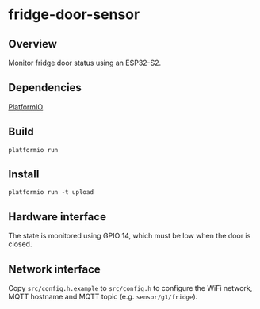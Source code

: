 # fridge-door-sensor

## Overview
Monitor fridge door status using an ESP32-S2.

## Dependencies
[PlatformIO](https://platformio.org/)

## Build
`platformio run`

## Install
`platformio run -t upload`

## Hardware interface
The state is monitored using GPIO 14, which must be low when the door is closed.

## Network interface
Copy `src/config.h.example` to `src/config.h` to configure the WiFi network,
MQTT hostname and MQTT topic (e.g. `sensor/g1/fridge`).
